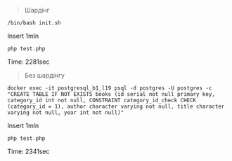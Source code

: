 > Шардінг

```/bin/bash init.sh```

Insert 1mln

``php test.php``

Time: 2281sec

> Без шардінгу

```docker exec -it postgresql_b1_l19 psql -d postgres -U postgres -c "CREATE TABLE IF NOT EXISTS books (id serial not null primary key, category_id int not null, CONSTRAINT category_id_check CHECK (category_id = 1), author character varying not null, title character varying not null, year int not null)"```

Insert 1mln

``php test.php``

Time: 2341sec


